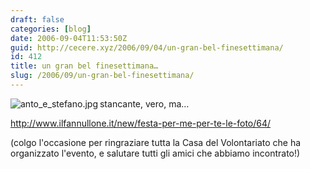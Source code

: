 ```yaml
---
draft: false
categories: [blog]
date: 2006-09-04T11:53:50Z
guid: http://cecere.xyz/2006/09/04/un-gran-bel-finesettimana/
id: 412
title: un gran bel finesettimana…
slug: /2006/09/un-gran-bel-finesettimana/
---
```


[<img align="left" alt="anto_e_stefano.jpg" id="image411" title="anto_e_stefano.jpg" src="http://cecere.xyz/wp-content/uploads/sites/3/2006/09/anto_e_stefano.jpg" />](http://www.ilfannullone.it/new/festa-per-me-per-te-le-foto/64/) stancante, vero, ma…

<http://www.ilfannullone.it/new/festa-per-me-per-te-le-foto/64/>

(colgo l'occasione per ringraziare tutta la Casa del Volontariato che ha organizzato l'evento, e salutare tutti gli amici che abbiamo incontrato!)